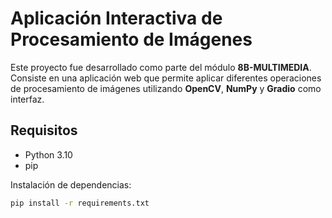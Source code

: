 # Aplicación Interactiva de Procesamiento de Imágenes

Este proyecto fue desarrollado como parte del módulo **8B-MULTIMEDIA**. Consiste en una aplicación web que permite aplicar diferentes operaciones de procesamiento de imágenes utilizando **OpenCV**, **NumPy** y **Gradio** como interfaz.

## Requisitos

- Python 3.10
- pip

Instalación de dependencias:

````bash
pip install -r requirements.txt
